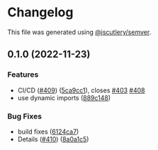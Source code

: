 # Changelog

This file was generated using [@jscutlery/semver](https://github.com/jscutlery/semver).

## 0.1.0 (2022-11-23)


### Features

* CI/CD ([#409](https://github.com/Tool-Kid/express-query-adapter/issues/409)) ([5ca9cc1](https://github.com/Tool-Kid/express-query-adapter/commit/5ca9cc15ce5058d807895218a87f45103f0e5362)), closes [#403](https://github.com/Tool-Kid/express-query-adapter/issues/403) [#408](https://github.com/Tool-Kid/express-query-adapter/issues/408)
* use dynamic imports ([889c148](https://github.com/Tool-Kid/express-query-adapter/commit/889c1482548a1508e86e8ca96fff68724c85a8d9))


### Bug Fixes

* build fixes ([6124ca7](https://github.com/Tool-Kid/express-query-adapter/commit/6124ca7becb245086245cf4095c647c50db333b0))
* Details ([#410](https://github.com/Tool-Kid/express-query-adapter/issues/410)) ([8a0a1c5](https://github.com/Tool-Kid/express-query-adapter/commit/8a0a1c5280e4e08004bec86c8853710fd33a6503))
